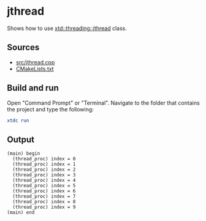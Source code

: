 # jthread

Shows how to use [xtd::threading::jthread](https://gammasoft71.github.io/xtd/reference_guides/latest/classxtd_1_1threading_1_1jthread.html) class.

## Sources

* [src/jthread.cpp](src/jthread.cpp)
* [CMakeLists.txt](CMakeLists.txt)

## Build and run

Open "Command Prompt" or "Terminal". Navigate to the folder that contains the project and type the following:

```cmake
xtdc run
```

## Output

```
(main) begin
  (thread_proc) index = 0
  (thread_proc) index = 1
  (thread_proc) index = 2
  (thread_proc) index = 3
  (thread_proc) index = 4
  (thread_proc) index = 5
  (thread_proc) index = 6
  (thread_proc) index = 7
  (thread_proc) index = 8
  (thread_proc) index = 9
(main) end
```
